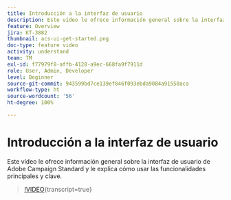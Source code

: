 ```yaml
---
title: Introducción a la interfaz de usuario
description: Este vídeo le ofrece información general sobre la interfaz de usuario de Adobe Campaign Standard, así como sobre las funcionalidades principales y clave.
feature: Overview
jira: KT-3882
thumbnail: acs-ui-get-started.png
doc-type: feature video
activity: understand
team: TM
exl-id: f77979f8-affb-4128-a9ec-668fa9f7911d
role: User, Admin, Developer
level: Beginner
source-git-commit: 943599bd7ce139ef846f093ebda9084a91550aca
workflow-type: ht
source-wordcount: '56'
ht-degree: 100%

---
```


# Introducción a la interfaz de usuario

Este vídeo le ofrece información general sobre la interfaz de usuario de Adobe Campaign Standard y le explica cómo usar las funcionalidades principales y clave.

>[!VIDEO](https://video.tv.adobe.com/v/18469?learn=on){transcript=true}

